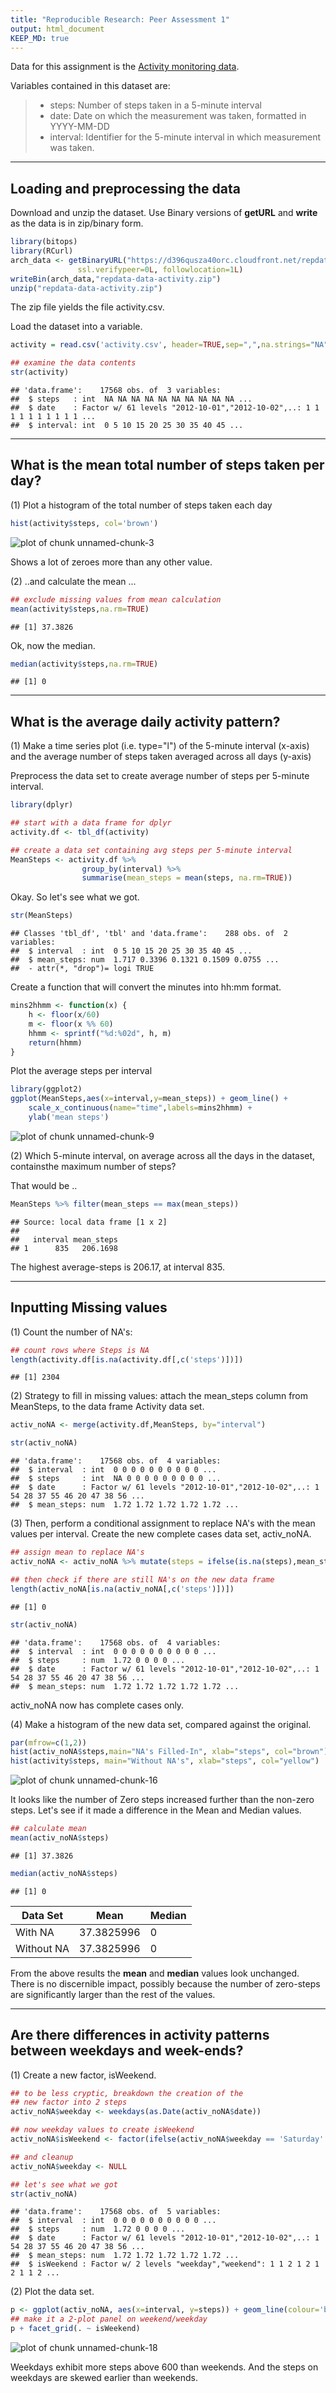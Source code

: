 ```yaml
---
title: "Reproducible Research: Peer Assessment 1"
output: html_document
KEEP_MD: true
---
```


Data for this assignment is the [Activity monitoring data](https://d396qusza40orc.cloudfront.net/repdata%2Fdata%2Factivity.zip).  

Variables contained in this dataset are:  

> * steps: Number of steps taken in a 5-minute interval  
> * date: Date on which the measurement was taken, formatted in YYYY-MM-DD  
> * interval: Identifier for the 5-minute interval in which measurement was taken.  
   
****

## Loading and preprocessing the data

Download and unzip the dataset. Use Binary versions of **getURL** and **write** as the data is in zip/binary form.  


```r
library(bitops)
library(RCurl)
arch_data <- getBinaryURL("https://d396qusza40orc.cloudfront.net/repdata%2Fdata%2Factivity.zip", 
               ssl.verifypeer=0L, followlocation=1L)
writeBin(arch_data,"repdata-data-activity.zip")
unzip("repdata-data-activity.zip")
```


The zip file yields the file activity.csv.  

Load the dataset into a variable.


```r
activity = read.csv('activity.csv', header=TRUE,sep=",",na.strings="NA")

## examine the data contents 
str(activity)
```

```
## 'data.frame':	17568 obs. of  3 variables:
##  $ steps   : int  NA NA NA NA NA NA NA NA NA NA ...
##  $ date    : Factor w/ 61 levels "2012-10-01","2012-10-02",..: 1 1 1 1 1 1 1 1 1 1 ...
##  $ interval: int  0 5 10 15 20 25 30 35 40 45 ...
```

****
## What is the mean total number of steps taken per day?

(1) Plot a histogram of the total number of steps taken each day  


```r
hist(activity$steps, col='brown')
```

![plot of chunk unnamed-chunk-3](figure/unnamed-chunk-3-1.png) 

Shows a lot of zeroes more than any other value.
  
  
  
(2) ..and calculate the mean ...

```r
## exclude missing values from mean calculation
mean(activity$steps,na.rm=TRUE)
```

```
## [1] 37.3826
```
  
  
Ok, now the median. 

```r
median(activity$steps,na.rm=TRUE)
```

```
## [1] 0
```

****

## What is the average daily activity pattern?

(1) Make a time series plot (i.e. type="l") of the 5-minute interval (x-axis) and the average number of steps taken averaged across all days (y-axis)
  
  
Preprocess the data set to create average number of steps per 5-minute interval.


```r
library(dplyr)

## start with a data frame for dplyr
activity.df <- tbl_df(activity)

## create a data set containing avg steps per 5-minute interval
MeanSteps <- activity.df %>%
                group_by(interval) %>%
                summarise(mean_steps = mean(steps, na.rm=TRUE))
```
   
   
Okay. So let's see what we got.

```r
str(MeanSteps)
```

```
## Classes 'tbl_df', 'tbl' and 'data.frame':	288 obs. of  2 variables:
##  $ interval  : int  0 5 10 15 20 25 30 35 40 45 ...
##  $ mean_steps: num  1.717 0.3396 0.1321 0.1509 0.0755 ...
##  - attr(*, "drop")= logi TRUE
```

  
  
Create a function that will convert the minutes into hh:mm format.


```r
mins2hhmm <- function(x) {
    h <- floor(x/60)
    m <- floor(x %% 60)
    hhmm <- sprintf("%d:%02d", h, m)
    return(hhmm)
}
```

  
Plot the average steps per interval

```r
library(ggplot2)
ggplot(MeanSteps,aes(x=interval,y=mean_steps)) + geom_line() +
    scale_x_continuous(name="time",labels=mins2hhmm) +
    ylab('mean steps')
```

![plot of chunk unnamed-chunk-9](figure/unnamed-chunk-9-1.png) 




(2) Which 5-minute interval, on average across all the days in the dataset, containsthe maximum number of steps?

That would be ..

```r
MeanSteps %>% filter(mean_steps == max(mean_steps))
```

```
## Source: local data frame [1 x 2]
## 
##   interval mean_steps
## 1      835   206.1698
```


The highest average-steps is   206.17, at interval 835.


****

## Inputting Missing values

(1) Count the number of NA's:


```r
## count rows where Steps is NA
length(activity.df[is.na(activity.df[,c('steps')])])
```

```
## [1] 2304
```

(2) Strategy to fill in missing values: attach the mean_steps column from MeanSteps, to the data frame Activity data set. 


```r
activ_noNA <- merge(activity.df,MeanSteps, by="interval")

str(activ_noNA)
```

```
## 'data.frame':	17568 obs. of  4 variables:
##  $ interval  : int  0 0 0 0 0 0 0 0 0 0 ...
##  $ steps     : int  NA 0 0 0 0 0 0 0 0 0 ...
##  $ date      : Factor w/ 61 levels "2012-10-01","2012-10-02",..: 1 54 28 37 55 46 20 47 38 56 ...
##  $ mean_steps: num  1.72 1.72 1.72 1.72 1.72 ...
```

(3) Then, perform a conditional assignment to replace NA's with the mean values per interval. Create the new complete cases data set, activ_noNA.  


```r
## assign mean to replace NA's
activ_noNA <- activ_noNA %>% mutate(steps = ifelse(is.na(steps),mean_steps,steps))
```


```r
## then check if there are still NA's on the new data frame
length(activ_noNA[is.na(activ_noNA[,c('steps')])])
```

```
## [1] 0
```

```r
str(activ_noNA)
```

```
## 'data.frame':	17568 obs. of  4 variables:
##  $ interval  : int  0 0 0 0 0 0 0 0 0 0 ...
##  $ steps     : num  1.72 0 0 0 0 ...
##  $ date      : Factor w/ 61 levels "2012-10-01","2012-10-02",..: 1 54 28 37 55 46 20 47 38 56 ...
##  $ mean_steps: num  1.72 1.72 1.72 1.72 1.72 ...
```

activ_noNA now has complete cases only.  


(4) Make a histogram of the new data set, compared against the original.


```r
par(mfrow=c(1,2))
hist(activ_noNA$steps,main="NA's Filled-In", xlab="steps", col="brown")
hist(activity$steps, main="Without NA's", xlab="steps", col="yellow")
```

![plot of chunk unnamed-chunk-16](figure/unnamed-chunk-16-1.png) 

It looks like the number of Zero steps increased further than the non-zero steps. Let's see if it made a difference in the Mean and Median values.


```r
## calculate mean
mean(activ_noNA$steps)
```

```
## [1] 37.3826
```

```r
median(activ_noNA$steps)
```

```
## [1] 0
```

Data Set | Mean | Median
--------|---------|------------
With NA | 37.3825996 | 0
Without NA | 37.3825996  | 0  

From the above results the **mean** and **median** values look unchanged. There is no discernible impact, possibly because the number of zero-steps are significantly larger than the rest of the values.

***

## Are there differences in activity patterns between weekdays and week-ends?

(1) Create a new factor, isWeekend.

```r
## to be less cryptic, breakdown the creation of the 
## new factor into 2 steps
activ_noNA$weekday <- weekdays(as.Date(activ_noNA$date))

## now weekday values to create isWeekend
activ_noNA$isWeekend <- factor(ifelse(activ_noNA$weekday == 'Saturday' | activ_noNA$weekday == 'Sunday','weekend', 'weekday'))

## and cleanup
activ_noNA$weekday <- NULL

## let's see what we got
str(activ_noNA)
```

```
## 'data.frame':	17568 obs. of  5 variables:
##  $ interval  : int  0 0 0 0 0 0 0 0 0 0 ...
##  $ steps     : num  1.72 0 0 0 0 ...
##  $ date      : Factor w/ 61 levels "2012-10-01","2012-10-02",..: 1 54 28 37 55 46 20 47 38 56 ...
##  $ mean_steps: num  1.72 1.72 1.72 1.72 1.72 ...
##  $ isWeekend : Factor w/ 2 levels "weekday","weekend": 1 1 2 1 2 1 2 1 1 2 ...
```


(2) Plot the data set.

```r
p <- ggplot(activ_noNA, aes(x=interval, y=steps)) + geom_line(colour='brown')
## make it a 2-plot panel on weekend/weekday
p + facet_grid(. ~ isWeekend)
```

![plot of chunk unnamed-chunk-18](figure/unnamed-chunk-18-1.png) 

Weekdays exhibit more steps above 600 than weekends. And the steps on weekdays are skewed earlier than weekends.
